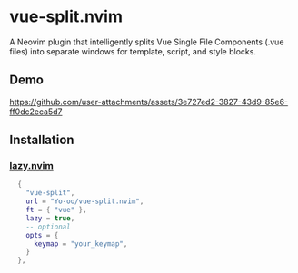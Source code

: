# vue-split.nvim

A Neovim plugin that intelligently splits Vue Single File Components (.vue files) into separate windows for template, script, and style blocks.

## Demo

https://github.com/user-attachments/assets/3e727ed2-3827-43d9-85e6-ff0dc2eca5d7

## Installation

### [lazy.nvim](https://github.com/folke/lazy.nvim)

```lua
  {
    "vue-split",
    url = "Yo-oo/vue-split.nvim",
    ft = { "vue" },
    lazy = true,
    -- optional
    opts = {
      keymap = "your_keymap",
    }
  },
```
